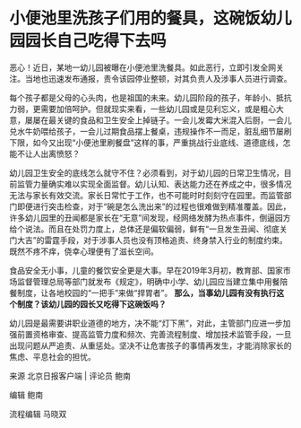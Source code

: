 

# 小便池里洗孩子们用的餐具，这碗饭幼儿园园长自己吃得下去吗

恶心！近日，某地一幼儿园被曝在小便池里洗餐具。如此恶行，立即引发全网关注。当地也迅速发布通报，责令该园停业整顿，对其负责人及涉事人员进行调查。

每个孩子都是父母的心头肉，也是祖国的未来。幼儿园阶段的孩子，年龄小、抵抗力弱，更需要加倍呵护。但就现实来看，一些幼儿园或是见利忘义，或是粗心大意，屡屡在最关键的食品和卫生安全上掉链子。一会儿发霉大米混入后厨，一会儿兑水牛奶喂给孩子，一会儿过期食品摆上餐桌，违规操作不一而足，脏乱细节屡刷下限，如今又出现“小便池里刷餐盘”这样的事，严重挑战行业底线、道德底线，怎能不让人出离愤怒？

幼儿园卫生安全的底线怎么就守不住？必须看到，对于幼儿园的日常卫生情况，目前监管力量确实难以实现全面监督。幼儿认知、表达能力还在养成之中，很多情况无法与家长有效交流。家长日常忙于工作，也不可能时时刻刻守在园里。而监管部门即便进行突击检查，对于“碗是怎么洗出来”的过程也很难做到精准覆盖。因此，许多幼儿园里的丑闻都是家长在“无意”间发现，经网络发酵为热点事件，倒逼园方给个说法。而且在处罚力度上，总体还是偏软偏弱，鲜有“一旦发生丑闻、彻底关门大吉”的雷霆手段，对于涉事人员也没有顶格追责、终身禁入行业的制度约束。既然不疼不痒，侥幸心理便有了滋长空间。

食品安全无小事，儿童的餐饮安全更是大事。早在2019年3月初，教育部、国家市场监督管理总局等部门就发布《规定》，明确中小学、幼儿园应当建立集中用餐陪餐制度，让各地校园的“一把手”来做“捍胃者”。
**那么，当事幼儿园有没有执行这个制度？该幼儿园的园长又吃得下这碗饭吗？**

幼儿园是最需要讲职业道德的地方，决不能“灯下黑”，对此，主管部门应进一步加强前置资格审查、提高监管力度和频次、完善流程制度、增加技术监管手段，一旦出现问题从严追责、从重惩处。坚决不让危害孩子的事情再发生，才能消除家长的焦虑、平息社会的担忧。

来源 北京日报客户端 | 评论员 鲍南

编辑 鲍南

流程编辑 马晓双

